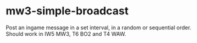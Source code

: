 # mw3-simple-broadcast
 Post an ingame message in a set interval, in a random or sequential order. Should work in IW5 MW3, T6 BO2 and T4 WAW.
